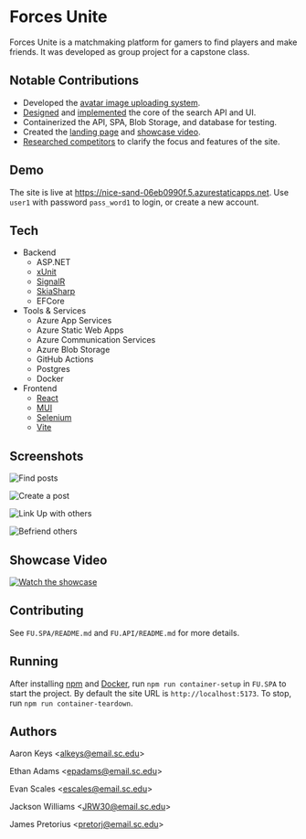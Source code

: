 # Forces Unite

Forces Unite is a matchmaking platform for gamers to find players and make friends. It was developed as group project for a capstone class.

## Notable Contributions
- Developed the [avatar image uploading system](https://github.com/jbytes1027/forces-unite/tree/main/FU.API#avatar-image-system-overview).
- [Designed](https://github.com/SCCapstone/PalmettoProgrammers/wiki/Design#discovery-page) and [implemented](https://nice-sand-06eb0990f.5.azurestaticapps.net/discover) the core of the search API and UI.
- Containerized the API, SPA, Blob Storage, and database for testing.
- Created the [landing page](https://nice-sand-06eb0990f.5.azurestaticapps.net/) and [showcase video](https://www.youtube.com/watch?v=jp-dW9j6vXE).
- [Researched competitors](https://github.com/SCCapstone/PalmettoProgrammers/wiki/Competitive-Analysis) to clarify the focus and features of the site.


## Demo

The site is live at <https://nice-sand-06eb0990f.5.azurestaticapps.net>. Use `user1` with password `pass_word1` to login, or create a new account.

## Tech

- Backend
  - ASP.NET
  - [xUnit](https://xunit.net/)
  - [SignalR](https://github.com/SignalR/SignalR)
  - [SkiaSharp](https://github.com/mono/SkiaSharp)
  - EFCore
- Tools & Services
  - Azure App Services
  - Azure Static Web Apps
  - Azure Communication Services
  - Azure Blob Storage
  - GitHub Actions
  - Postgres
  - Docker
- Frontend
  - [React](https://react.dev/)
  - [MUI](https://mui.com/)
  - [Selenium](https://www.selenium.dev/)
  - [Vite](https://vitejs.dev/)

## Screenshots

![Find posts](FU.SPA/assets/discover-posts-view.png)

![Create a post](FU.SPA/assets/create-post-view.png)

![Link Up with others](FU.SPA/assets/post-view.png)

![Befriend others](FU.SPA/assets/friends-view.png)

## Showcase Video

[![Watch the showcase](https://img.youtube.com/vi/jp-dW9j6vXE/0.jpg)](https://www.youtube.com/watch?v=jp-dW9j6vXE)

## Contributing

See `FU.SPA/README.md` and `FU.API/README.md` for more details.

## Running

After installing [npm](https://www.npmjs.com/package/npm) and [Docker](https://www.docker.com/get-started/), run `npm run container-setup` in `FU.SPA` to start the project. By default the site URL is `http://localhost:5173`. To stop, run `npm run container-teardown`.

## Authors

Aaron Keys \<<alkeys@email.sc.edu>\>

Ethan Adams \<<epadams@email.sc.edu>\>

Evan Scales \<<escales@email.sc.edu>\>

Jackson Williams \<<JRW30@email.sc.edu>\>

James Pretorius \<<pretorj@email.sc.edu>\>
